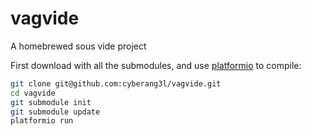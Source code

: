 # vagvide
A homebrewed sous vide project

First download with all the submodules, and use [platformio](http://platformio.org/) to compile:

```bash
git clone git@github.com:cyberang3l/vagvide.git
cd vagvide
git submodule init
git submodule update
platformio run
```

